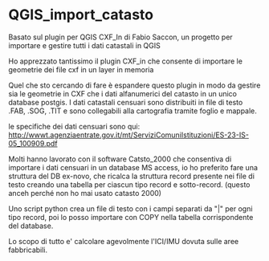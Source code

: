 QGIS_import_catasto
===================

Basato sul plugin per QGIS CXF_In di Fabio Saccon, un progetto per importare e gestire tutti i dati catastali in QGIS


Ho apprezzato tantissimo il plugin CXF_in che consente di importare le geometrie dei file cxf in un layer in memoria

Quel che sto cercando di fare è espandere questo plugin in modo da gestire sia le geometrie in CXF che i dati alfanumerici del catasto in un unico database postgis. 
I dati catastali censuari sono distribuiti in file di testo .FAB, .SOG, .TIT e sono collegabili alla cartografia tramite foglio e mappale.

le specifiche dei dati censuari sono qui: 
http://wwwt.agenziaentrate.gov.it/mt/ServiziComuniIstituzioni/ES-23-IS-05_100909.pdf


Molti hanno lavorato con il software Catsto_2000 che consentiva di importare i dati censuari in un database MS access, io ho preferito fare una struttura del DB ex-novo, che ricalca la struttura record presente nei file di testo creando una tabella per ciascun tipo record e sotto-record. (questo anceh perché non ho mai usato catasto 2000)

Uno script python crea un file di testo con i campi separati da "|"  per ogni tipo record, poi lo posso importare con COPY nella tabella corrispondente del database.


Lo scopo di tutto e' calcolare agevolmente l'ICI/IMU dovuta sulle aree fabbricabili.





